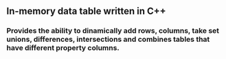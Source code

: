 ## In-memory data table written in C++
### Provides the ability to dinamically add rows, columns, take set unions, differences, intersections and combines tables that have different property columns.

